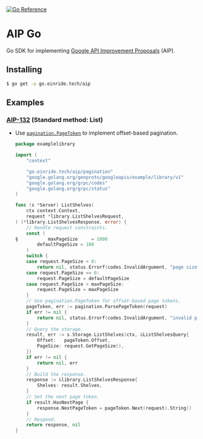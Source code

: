 [![Go Reference](https://pkg.go.dev/badge/go.einride.tech/aip.svg)](https://pkg.go.dev/go.einride.tech/aip)

# AIP Go

Go SDK for implementing [Google API Improvement Proposals](https://aip.dev/)
(AIP).

## Installing

```bash
$ go get -u go.einride.tech/aip
```

## Examples

### [AIP-132](https://google.aip.dev/132) (Standard method: List)

- Use [`pagination.PageToken`](./pagination/pagetoken.go) to implement
  offset-based pagination.

  ```go
  package examplelibrary

  import (
      "context"

      "go.einride.tech/aip/pagination"
      "google.golang.org/genproto/googleapis/example/library/v1"
      "google.golang.org/grpc/codes"
      "google.golang.org/grpc/status"
  )

  func (s *Server) ListShelves(
      ctx context.Context,
      request *library.ListShelvesRequest,
  ) (*library.ListShelvesResponse, error) {
      // Handle request constraints.
      const (
  §           maxPageSize     = 1000
          defaultPageSize = 100
      )
      switch {
      case request.PageSize < 0:
          return nil, status.Errorf(codes.InvalidArgument, "page size is negative")
      case request.PageSize == 0:
          request.PageSize = defaultPageSize
      case request.PageSize > maxPageSize:
          request.PageSize = maxPageSize
      }
      // Use pagination.PageToken for offset-based page tokens.
      pageToken, err := pagination.ParsePageToken(request)
      if err != nil {
          return nil, status.Errorf(codes.InvalidArgument, "invalid page token")
      }
      // Query the storage.
      result, err := s.Storage.ListShelves(ctx, &ListShelvesQuery{
          Offset:   pageToken.Offset,
          PageSize: request.GetPageSize(),
      })
      if err != nil {
          return nil, err
      }
      // Build the response.
      response := &library.ListShelvesResponse{
          Shelves: result.Shelves,
      }
      // Set the next page token.
      if result.HasNextPage {
          response.NextPageToken = pageToken.Next(request).String()
      }
      // Respond.
      return response, nil
  }
  ```
